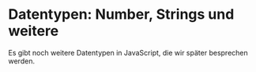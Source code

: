 # Datentypen: Number, Strings und weitere

Es gibt noch weitere Datentypen in JavaScript, die wir später besprechen werden.
